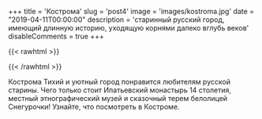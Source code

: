 +++
title = 'Кострома'
slug = 'post4'
image = 'images/kostroma.jpg'
date = "2019-04-11T00:00:00"
description = 'старинный русский город, имеющий длинную историю, уходящую корнями далеко вглубь веков'
disableComments = true
+++

{{< rawhtml >}}
<script async src="https://telegram.org/js/telegram-widget.js?21" data-telegram-post="whilesleeping/319" data-width="100%"></script>
{{< /rawhtml >}}

Кострома
Тихий и уютный город понравится любителям русской старины. Чего только стоит Ипатьевский монастырь 14 столетия, местный этнографический музей и сказочный терем белолицей Снегурочки! Узнайте, что посмотреть в Костроме. 

